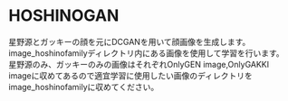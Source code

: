 # HOSHINOGAN
星野源とガッキーの顔を元にDCGANを用いて顔画像を生成します。
image_hoshinofamilyディレクトリ内にある画像を使用して学習を行います。
星野源のみ、ガッキーのみの画像はそれぞれOnlyGEN image,OnlyGAKKI imageに収めてあるので適宜学習に使用したい画像のディレクトリをimage_hoshinofamilyに収めてください。
